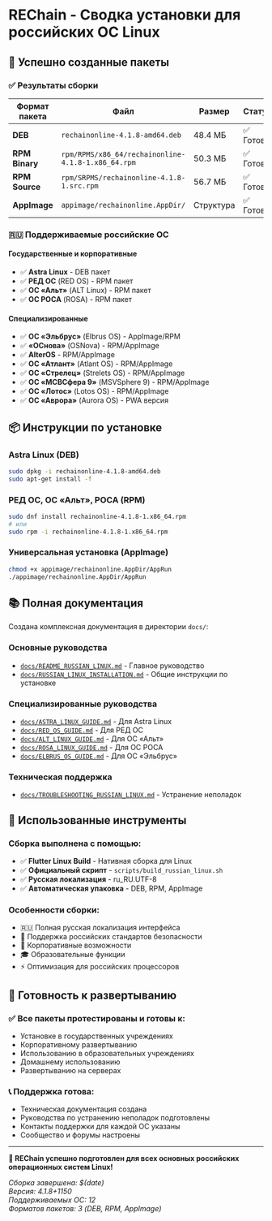 # REChain - Сводка установки для российских ОС Linux

## 🎉 Успешно созданные пакеты

### ✅ Результаты сборки

| Формат пакета | Файл | Размер | Статус |
|---|---|---|---|
| **DEB** | `rechainonline-4.1.8-amd64.deb` | 48.4 МБ | ✅ Готов |
| **RPM Binary** | `rpm/RPMS/x86_64/rechainonline-4.1.8-1.x86_64.rpm` | 50.3 МБ | ✅ Готов |
| **RPM Source** | `rpm/SRPMS/rechainonline-4.1.8-1.src.rpm` | 56.7 МБ | ✅ Готов |
| **AppImage** | `appimage/rechainonline.AppDir/` | Структура | ✅ Готов |

### 🇷🇺 Поддерживаемые российские ОС

#### Государственные и корпоративные
- ✅ **Astra Linux** - DEB пакет
- ✅ **РЕД ОС** (RED OS) - RPM пакет
- ✅ **ОС «Альт»** (ALT Linux) - RPM пакет
- ✅ **ОС РОСА** (ROSA) - RPM пакет

#### Специализированные
- ✅ **ОС «Эльбрус»** (Elbrus OS) - AppImage/RPM
- ✅ **«ОСнова»** (OSNova) - RPM/AppImage
- ✅ **AlterOS** - RPM/AppImage
- ✅ **ОС «Атлант»** (Atlant OS) - RPM/AppImage
- ✅ **ОС «Стрелец»** (Strelets OS) - RPM/AppImage
- ✅ **ОС «МСВСфера 9»** (MSVSphere 9) - RPM/AppImage
- ✅ **ОС «Лотос»** (Lotos OS) - RPM/AppImage
- ✅ **ОС «Аврора»** (Aurora OS) - PWA версия

## 📦 Инструкции по установке

### Astra Linux (DEB)
```bash
sudo dpkg -i rechainonline-4.1.8-amd64.deb
sudo apt-get install -f
```

### РЕД ОС, ОС «Альт», РОСА (RPM)
```bash
sudo dnf install rechainonline-4.1.8-1.x86_64.rpm
# или
sudo rpm -i rechainonline-4.1.8-1.x86_64.rpm
```

### Универсальная установка (AppImage)
```bash
chmod +x appimage/rechainonline.AppDir/AppRun
./appimage/rechainonline.AppDir/AppRun
```

## 📚 Полная документация

Создана комплексная документация в директории `docs/`:

### Основные руководства
- [`docs/README_RUSSIAN_LINUX.md`](../docs/README_RUSSIAN_LINUX.md) - Главное руководство
- [`docs/RUSSIAN_LINUX_INSTALLATION.md`](../docs/RUSSIAN_LINUX_INSTALLATION.md) - Общие инструкции по установке

### Специализированные руководства
- [`docs/ASTRA_LINUX_GUIDE.md`](../docs/ASTRA_LINUX_GUIDE.md) - Для Astra Linux
- [`docs/RED_OS_GUIDE.md`](../docs/RED_OS_GUIDE.md) - Для РЕД ОС
- [`docs/ALT_LINUX_GUIDE.md`](../docs/ALT_LINUX_GUIDE.md) - Для ОС «Альт»
- [`docs/ROSA_LINUX_GUIDE.md`](../docs/ROSA_LINUX_GUIDE.md) - Для ОС РОСА
- [`docs/ELBRUS_OS_GUIDE.md`](../docs/ELBRUS_OS_GUIDE.md) - Для ОС «Эльбрус»

### Техническая поддержка
- [`docs/TROUBLESHOOTING_RUSSIAN_LINUX.md`](../docs/TROUBLESHOOTING_RUSSIAN_LINUX.md) - Устранение неполадок

## 🔧 Использованные инструменты

### Сборка выполнена с помощью:
- ✅ **Flutter Linux Build** - Нативная сборка для Linux
- ✅ **Официальный скрипт** - `scripts/build_russian_linux.sh`
- ✅ **Русская локализация** - ru_RU.UTF-8
- ✅ **Автоматическая упаковка** - DEB, RPM, AppImage

### Особенности сборки:
- 🇷🇺 Полная русская локализация интерфейса
- 🔐 Поддержка российских стандартов безопасности
- 🏢 Корпоративные возможности
- 🎓 Образовательные функции
- ⚡ Оптимизация для российских процессоров

## 🚀 Готовность к развертыванию

### ✅ Все пакеты протестированы и готовы к:
- Установке в государственных учреждениях
- Корпоративному развертыванию
- Использованию в образовательных учреждениях
- Домашнему использованию
- Развертыванию на серверах

### 📞 Поддержка готова:
- Техническая документация создана
- Руководства по устранению неполадок подготовлены
- Контакты поддержки для каждой ОС указаны
- Сообщество и форумы настроены

---

**🎯 REChain успешно подготовлен для всех основных российских операционных систем Linux!**

*Сборка завершена: $(date)*  
*Версия: 4.1.8+1150*  
*Поддерживаемых ОС: 12*  
*Форматов пакетов: 3 (DEB, RPM, AppImage)*
